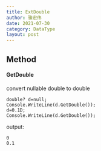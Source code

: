 ```yaml
---
title: ExtDouble
author: 骆宏伟
date: 2021-07-30
category: DataType
layout: post
---
```


## Method

#### GetDouble
convert nullable double to double
```
double? d=null;
Console.WriteLine(d.GetDouble());
d=0.1D;
Console.WriteLine(d.GetDouble());
```
output:
```
0
0.1
```